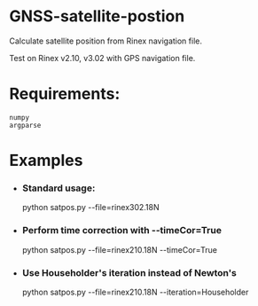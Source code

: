 # GNSS-satellite-postion

Calculate satellite position from Rinex navigation file.

Test on Rinex v2.10, v3.02 with GPS navigation file.

# Requirements:
    numpy
    argparse
    
# Examples
  
  * ### Standard usage:
    python satpos.py --file=rinex302.18N
    
  * ### Perform time correction with --timeCor=True
    python satpos.py --file=rinex210.18N --timeCor=True
  
  * ### Use Householder's iteration instead of Newton's
    python satpos.py --file=rinex210.18N --iteration=Householder

